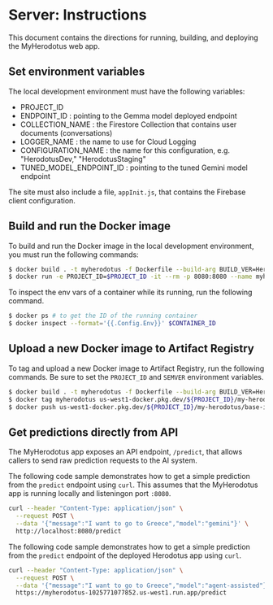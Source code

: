 # Server: Instructions

This document contains the directions for running, building, and deploying the
MyHerodotus web app.

## Set environment variables

The local development environment must have the following variables:

+ PROJECT_ID
+ ENDPOINT_ID : pointing to the Gemma model deployed endpoint
+ COLLECTION_NAME : the Firestore Collection that contains user documents (conversations)
+ LOGGER_NAME : the name to use for Cloud Logging
+ CONFIGURATION_NAME : the name for this configuration, e.g. "HerodotusDev," "HerodotusStaging"
+ TUNED_MODEL_ENDPOINT_ID : pointing to the tuned Gemini model endpoint

The site must also include a file, `appInit.js`, that contains the Firebase client
configuration.

## Build and run the Docker image

To build and run the Docker image in the local development environment, you must 
run the following commands:

```sh
$ docker build . -t myherodotus -f Dockerfile --build-arg BUILD_VER=HerodotusStaging 
$ docker run -e PROJECT_ID=$PROJECT_ID -it --rm -p 8080:8080 --name myherodotus-running myherodotus 
```

To inspect the env vars of a container while its running, run the following command.

```sh
$ docker ps # to get the ID of the running container
$ docker inspect --format='{{.Config.Env}}' $CONTAINER_ID
```

## Upload a new Docker image to Artifact Registry

To tag and upload a new Docker image to Artifact Registry, run the
following commands. Be sure to set the `PROJECT_ID` and `SEMVER` environment
variables.

```sh
$ docker build . -t myherodotus -f Dockerfile --build-arg BUILD_VER=Herodotus
$ docker tag myherodotus us-west1-docker.pkg.dev/${PROJECT_ID}/my-herodotus/base-image:${SEMVER}
$ docker push us-west1-docker.pkg.dev/${PROJECT_ID}/my-herodotus/base-image:${SEMVER}
```

## Get predictions directly from API

The MyHerodotus app exposes an API endpoint, `/predict`, that allows callers to send
raw prediction requests to the AI system.

The following code sample demonstrates how to get a simple prediction from the `predict`
endpoint using `curl`. This assumes that the MyHerodotus app is running locally and
listeningon port `:8080`.

```sh
curl --header "Content-Type: application/json" \
  --request POST \
  --data '{"message":"I want to go to Greece","model":"gemini"}' \
  http://localhost:8080/predict
```

The following code sample demonstrates how to get a simple prediction from the `predict`
endpoint of the deployed Herodotus app using `curl`.  

```sh
curl --header "Content-Type: application/json" \
  --request POST \
  --data '{"message":"I want to go to Greece","model":"agent-assisted"}' \
  https://myherodotus-1025771077852.us-west1.run.app/predict
```
